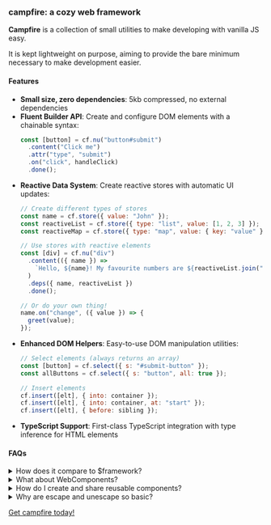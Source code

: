 ### campfire: a cozy web framework

**Campfire** is a collection of small utilities to make developing with vanilla
JS easy.

It is kept lightweight on purpose, aiming to provide the bare minimum necessary
to make development easier.

#### Features

- **Small size, zero dependencies**: 5kb compressed, no external dependencies
- **Fluent Builder API**: Create and configure DOM elements with a chainable
  syntax:
  ```js
  const [button] = cf.nu("button#submit")
    .content("Click me")
    .attr("type", "submit")
    .on("click", handleClick)
    .done();
  ```
- **Reactive Data System**: Create reactive stores with automatic UI updates:
  ```js
  // Create different types of stores
  const name = cf.store({ value: "John" });
  const reactiveList = cf.store({ type: "list", value: [1, 2, 3] });
  const reactiveMap = cf.store({ type: "map", value: { key: "value" } });

  // Use stores with reactive elements
  const [div] = cf.nu("div")
    .content(({ name }) =>
      `Hello, ${name}! My favourite numbers are ${reactiveList.join(",")}`
    )
    .deps({ name, reactiveList })
    .done();

  // Or do your own thing!
  name.on("change", ({ value }) => {
    greet(value);
  });
  ```
- **Enhanced DOM Helpers**: Easy-to-use DOM manipulation utilities:
  ```js
  // Select elements (always returns an array)
  const [button] = cf.select({ s: "#submit-button" });
  const allButtons = cf.select({ s: "button", all: true });

  // Insert elements
  cf.insert([elt], { into: container });
  cf.insert([elt], { into: container, at: "start" });
  cf.insert([elt], { before: sibling });
  ```
- **TypeScript Support**: First-class TypeScript integration with type inference
  for HTML elements

#### FAQs

<details>
<summary>How does it compare to $framework?</summary>

It doesn't. Campfire and $framework have entirely different goals. Campfire is a
library to make writing vanilla JS applications easier, if you don't want the
level of abstraction (or the associated overhead) that comes with $framework.
You can build entire applications with it or add it quickly to an existing
project. You are afforded complete control over your project.

The learning curve is minuscule and the possibilities are endless.

</details>

<details>
<summary>What about WebComponents?</summary>

[lit.dev](https://lit.dev)

</details>

<details>
<summary>How do I create and share reusable components?</summary>

Campfire has no opinion on how you should do this. However, one option is to use
a function that returns functions and stores to let you manipulate the element
(and the created element itself).

```js
// a reactive representation of a name badge
const NameBadge = () => {
  const name = cf.store({ value: "" });

  const [badge] = cf.nu("div")
    .content(({ name }) => `Hello! My name is ${name}`)
    .deps({ name })
    .done();

  return [badge, name];
};
```

With the new children API in v4, you can also use cf-slot elements to create
composable components:

```js
const Card = (title) => {
  const [card] = cf.nu("div.card")
    .html(`
      <h2>${title}</h2>
      <cf-slot name="content"></cf-slot>
    `)
    .done();

  return card;
};

// Usage
const [content] = cf.nu("p").content("Card content").done();
const [wrapper] = cf.nu("div")
  .html(`<cf-slot name="card"></cf-slot>`)
  .children({ card: [Card("My Card")] })
  .done();
```

</details>

<details>
<summary>Why are escape and unescape so basic?</summary>

`escape` and `unescape` are intended as basic HTML sanitizers mainly for setting
element contents, etc. You are encouraged to use a different HTML sanitizer if
you need more functionality.

- [he](https://github.com/mathiasbynens/he)
- [html-sanitize](https://github.com/apostrophecms/sanitize-html)

</details>

[Get campfire today!](/?tab=get)
